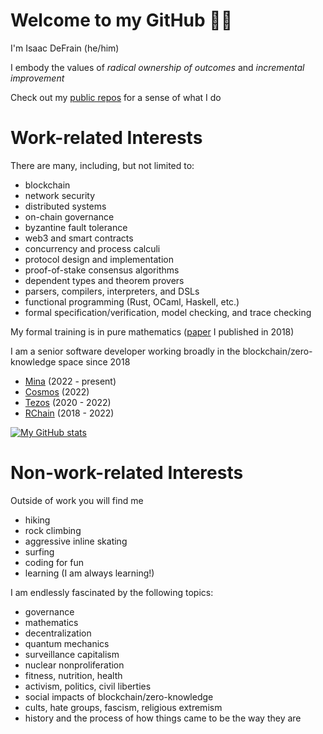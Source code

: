 # Welcome to my GitHub 🐙😸

I'm Isaac DeFrain (he/him)

I embody the values of _radical ownership of outcomes_ and _incremental improvement_

Check out my [public repos](https://github.com/Isaac-DeFrain?tab=repositories) for a sense of what I do

# Work-related Interests

There are many, including, but not limited to:

- blockchain
- network security
- distributed systems
- on-chain governance
- byzantine fault tolerance
- web3 and smart contracts
- concurrency and process calculi
- protocol design and implementation
- proof-of-stake consensus algorithms
- dependent types and theorem provers
- parsers, compilers, interpreters, and DSLs
- functional programming (Rust, OCaml, Haskell, etc.)
- formal specification/verification, model checking, and trace checking

My formal training is in pure mathematics ([paper](https://link.springer.com/chapter/10.1007/978-1-4939-7543-3_7) I published in 2018)

I am a senior software developer working broadly in the blockchain/zero-knowledge space since 2018

- [Mina](https://github.com/MinaProtocol/mina) (2022 - present)
- [Cosmos](https://github.com/cosmos/cosmos-sdk) (2022)
- [Tezos](https://gitlab.com/tezos/tezos) (2020 - 2022)
- [RChain](https://github.com/rchain/rchain) (2018 - 2022)

[![My GitHub stats](https://github-readme-stats.vercel.app/api?username=Isaac-DeFrain)](https://github.com/anuraghazra/github-readme-stats)

# Non-work-related Interests

Outside of work you will find me

- hiking
- rock climbing
- aggressive inline skating
- surfing
- coding for fun
- learning (I am always learning!)

I am endlessly fascinated by the following topics:

- governance
- mathematics
- decentralization
- quantum mechanics
- surveillance capitalism
- nuclear nonproliferation
- fitness, nutrition, health
- activism, politics, civil liberties
- social impacts of blockchain/zero-knowledge
- cults, hate groups, fascism, religious extremism
- history and the process of how things came to be the way they are
